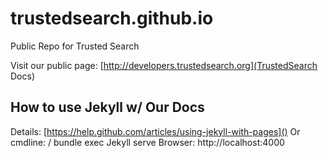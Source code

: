 trustedsearch.github.io
=======================

Public Repo for Trusted Search

Visit our public page: [http://developers.trustedsearch.org](TrustedSearch Docs)

## How to use Jekyll w/ Our Docs
Details: [https://help.github.com/articles/using-jekyll-with-pages]()
Or
cmdline: / bundle exec Jekyll serve
Browser: http://localhost:4000




